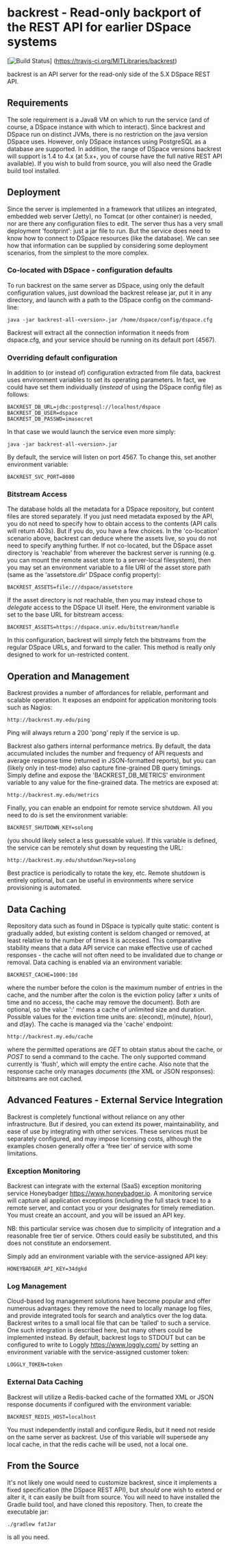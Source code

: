 # backrest - Read-only backport of the REST API for earlier DSpace systems #

[![Build Status](https://travis-ci.org/MITLibraries/backrest.svg?branch=master)]
(https://travis-ci.org/MITLibraries/backrest)

backrest is an API server for the read-only side of the 5.X DSpace REST API.

## Requirements ##

The sole requirement is a Java8 VM on which to run the service (and of course,
a DSpace instance with which to interact). Since backrest and DSpace run on distinct JVMs,
there is no restriction on the java version DSpace uses. However, only DSpace instances
using PostgreSQL as a database are supported. In addition, the range of DSpace versions
backrest will support is 1.4 to 4.x (at 5.x+, you of course have the full native REST API available).
If you wish to build from source, you will also need the Gradle build tool installed.

## Deployment ##

Since the server is implemented in a framework that utilizes an integrated, embedded web server (Jetty),
no Tomcat (or other container) is needed, nor are there any configuration files to edit. The server thus
has a very small deployment 'footprint': just a jar file to run. But the service does need to know how to
connect to DSpace resources (like the database). We can see how that information can be supplied
by considering some deployment scenarios, from the simplest to the more complex.

### Co-located with DSpace - configuration defaults ###

To run backrest on the same server as DSpace, using only the default configuration values, just download
the backrest release jar, put it in any directory, and launch with a path to the DSpace config on the command-line:

    java -jar backrest-all-<version>.jar /home/dspace/config/dspace.cfg

Backrest will extract all the connection information it needs from dspace.cfg, and your service
should be running on its default port (4567).

### Overriding default configuration ###

In addition to (or instead of) configuration extracted from file data, backrest uses environment variables
to set its operating parameters. In fact, we could have set them individually (_instead_ of using the DSpace config file)
as follows:

    BACKREST_DB_URL=jdbc:postgresql://localhost/dspace
    BACKREST_DB_USER=dspace
    BACKREST_DB_PASSWD=imasecret

In that case we would launch the service even more simply:

    java -jar backrest-all-<version>.jar

By default, the service will listen on port 4567. To change this, set another environment variable:

    BACKREST_SVC_PORT=8080

### Bitstream Access ###

The database holds all the metadata for a DSpace repository, but content files are stored separately. If you just need
metadata exposed by the API, you do not need to specify how to obtain access to the contents (API calls will return 403s).
But if you do, you have a few choices. In the 'co-location' scenario above, backrest can deduce where the assets live, so
you do not need to specify anything further. If not co-located, but the DSpace asset directory is 'reachable' from wherever
the backrest server is running (e.g. you can mount the remote asset store to a server-local filesystem),
then you may set an environment variable to a file URI of the asset store path
(same as the 'assetstore.dir' DSpace config property):

    BACKREST_ASSETS=file:///dspace/assetstore

If the asset directory is *not* reachable, then you may instead chose to _delegate_ access to the DSpace UI itself.
Here, the environment variable is set to the base URL for bitstream access:

    BACKREST_ASSETS=https://dspace.univ.edu/bitstream/handle

In this configuration, backrest will simply fetch the bitstreams from the regular DSpace URLs, and forward to the caller.
This method is really only designed to work for un-restricted content.

## Operation and Management ##

Backrest provides a number of affordances for reliable, performant and scalable operation.
It exposes an endpoint for application monitoring tools such as Nagios:

    http://backrest.my.edu/ping

Ping will always return a 200 'pong' reply if the service is up.

Backrest also gathers internal performance metrics. By default, the data accumulated includes the number and frequency
of API requests and average response time (returned in JSON-formatted reports), but you can (likely only in test-mode)
also capture fine-grained DB query timings. Simply define and expose the 'BACKREST_DB_METRICS' environment variable
to any value for the fine-grained data. The metrics are exposed at:

    http://backrest.my.edu/metrics

Finally, you can enable an endpoint for remote service shutdown. All you need to do is set the environment variable:

    BACKREST_SHUTDOWN_KEY=solong

(you should likely select a less guessable value). If this variable is defined, the service can be remotely shut down
by requesting the URL:

    http://backrest.my.edu/shutdown?key=solong

Best practice is periodically to rotate the key, etc. Remote shutdown is entirely optional, but can be useful in
environments where service provisioning is automated.

## Data Caching ##

Repository data such as found in DSpace is typically quite static: content is gradually added, but existing
content is seldom changed or removed, at least relative to the number of times it is accessed. This comparative
stability means that a data API service can make effective use of cached responses - the cache will not often
need to be invalidated due to change or removal. Data caching is enabled via an environment variable:

    BACKREST_CACHE=1000:10d

where the number before the colon is the maximum number of entries in the cache, and the number
after the colon is the eviction policy (after x units of time and no access, the cache may remove the document).
Both are optional, so the value ':' means a cache of unlimited size and duration.
Possible values for the eviction time units are: _s_(econd), _m_(inute), _h_(our), and _d_(ay).
The cache is managed via the 'cache' endpoint:

    http://backrest.my.edu/cache

where the permitted operations are _GET_ to obtain status about the cache, or _POST_ to send a command to
the cache. The only supported command currently is 'flush', which will empty the entire cache. Also note
that the response cache only manages _documents_ (the XML or JSON responses): bitstreams are not cached.

## Advanced Features - External Service Integration ##

Backrest is completely functional without reliance on any other infrastructure. But if desired, you can
extend its power, maintainability, and ease of use by integrating with other services. These services
must be separately configured, and may impose licensing costs, although the examples chosen generally offer
a 'free tier' of service with some limitations.

### Exception Monitoring ###

Backrest can integrate with the external (SaaS) exception monitoring service Honeybadger <https://www.honeybadger.io>.
A monitoring service will capture all application exceptions (including the full stack trace) to a remote server,
and contact you or your designates for timely remediation. You must create an account, and you will be issued an API key.

NB: this particular service was chosen due to simplicity of integration and a reasonable free tier of service. Others
could easily be substituted, and this does not constitute an endorsement.

Simply add an environment variable with the service-assigned API key:

    HONEYBADGER_API_KEY=34dgkd

### Log Management ###

Cloud-based log management solutions have become popular and offer numerous advantages: they remove the need
to locally manage log files, and provide integrated tools for search and analytics over the log data.
Backrest writes to a small local file that can be 'tailed' to such a service. One such integration is
described here, but many others could be implemented instead.
By default, backrest logs to STDOUT but can be configured to write to Loggly <https://www.loggly.com/> by setting an environment variable with the service-assigned customer token:
```
LOGGLY_TOKEN=token
```

### External Data Caching ###

Backrest will utilize a Redis-backed cache of the formatted XML or JSON response documents if configured with
the environment variable:

    BACKREST_REDIS_HOST=localhost

You must independently install and configure Redis, but it need not reside on the same server as backrest.
Use of this variable will supersede any local cache, in that the redis cache will be used, not
a local one.

## From the Source ##

It's not likely one would need to customize backrest, since it implements a fixed specification
(the DSpace REST API), but _should_ one wish to extend or alter it, it can easily be built from source. You will
need to have installed the Gradle build tool, and have cloned this repository. Then, to create the executable jar:

    ./gradlew fatJar

is all you need.
